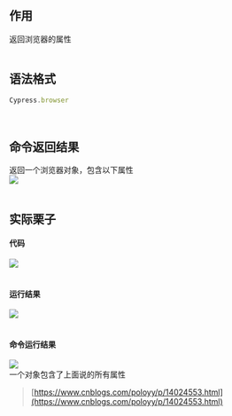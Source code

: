 
## 作用
返回浏览器的属性  
 

## 语法格式

```javascript
Cypress.browser
```
 

## 命令返回结果
返回一个浏览器对象，包含以下属性   
![](https://img2020.cnblogs.com/blog/1896874/202011/1896874-20201123145719399-253432979.png)  
 

## 实际栗子

#### 代码
![](https://img2020.cnblogs.com/blog/1896874/202011/1896874-20201123150706487-407970493.png)  
 

#### 运行结果
![](https://img2020.cnblogs.com/blog/1896874/202011/1896874-20201123150714197-1622740075.png)  
 

#### 命令运行结果
![](https://img2020.cnblogs.com/blog/1896874/202011/1896874-20201123145727984-309699879.png)  
一个对象包含了上面说的所有属性

> [https://www.cnblogs.com/poloyy/p/14024553.html](https://www.cnblogs.com/poloyy/p/14024553.html)

